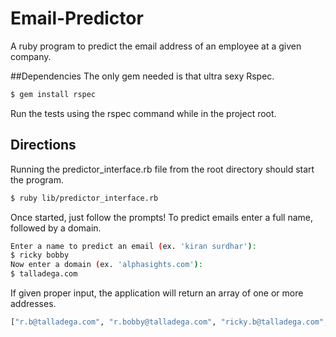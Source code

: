 Email-Predictor
===============

A ruby program to predict the email address of an employee at a given company.

##Dependencies
The only gem needed is that ultra sexy Rspec.
```bash
$ gem install rspec
```
Run the tests using the rspec command while in the project root.

## Directions
Running the predictor_interface.rb file from the root directory should start the program.
```bash
$ ruby lib/predictor_interface.rb
```
Once started, just follow the prompts! To predict emails enter a full name, followed by a domain.
```bash
Enter a name to predict an email (ex. 'kiran surdhar'):
$ ricky bobby
Now enter a domain (ex. 'alphasights.com'):
$ talladega.com
```
If given proper input, the application will return an array of one or more addresses.
```bash
["r.b@talladega.com", "r.bobby@talladega.com", "ricky.b@talladega.com", "ricky.bobby@talladega.com"]
```
